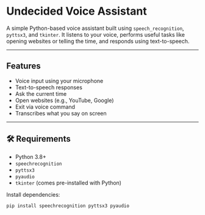 #  Undecided Voice Assistant

A simple Python-based voice assistant built using `speech_recognition`, `pyttsx3`, and `tkinter`. It listens to your voice, performs useful tasks like opening websites or telling the time, and responds using text-to-speech.

---

##  Features

-  Voice input using your microphone
-  Text-to-speech responses
-  Ask the current time
-  Open websites (e.g., YouTube, Google)
-  Exit via voice command
-  Transcribes what you say on screen

---

## 🛠 Requirements

- Python 3.8+
- `speechrecognition`
- `pyttsx3`
- `pyaudio`
- `tkinter` (comes pre-installed with Python)

Install dependencies:
```bash
pip install speechrecognition pyttsx3 pyaudio
